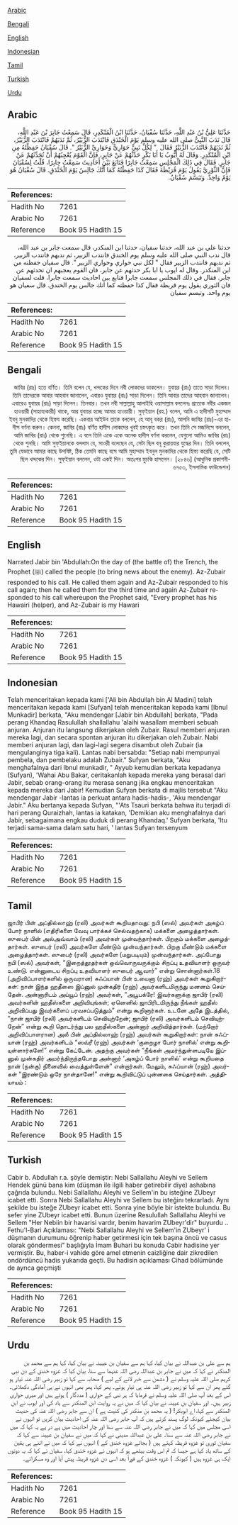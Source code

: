[Arabic](#arabic)

[Bengali](#bengali)

[English](#english)

[Indonesian](#indonesian)

[Tamil](#tamil)

[Turkish](#turkish)

[Urdu](#urdu)

## Arabic


<div dir="rtl" lang="ar" style={{fontSize:'larger',backgroundColor:'#f8f9fa',padding:20}}>
حَدَّثَنَا عَلِيُّ بْنُ عَبْدِ اللَّهِ، حَدَّثَنَا سُفْيَانُ، حَدَّثَنَا ابْنُ الْمُنْكَدِرِ، قَالَ سَمِعْتُ جَابِرَ بْنَ عَبْدِ اللَّهِ، قَالَ نَدَبَ النَّبِيُّ صلى الله عليه وسلم يَوْمَ الْخَنْدَقِ فَانْتَدَبَ الزُّبَيْرُ، ثُمَّ نَدَبَهُمْ فَانْتَدَبَ الزُّبَيْرُ، ثُمَّ نَدَبَهُمْ فَانْتَدَبَ الزُّبَيْرُ فَقَالَ ‏ "‏ لِكُلِّ نَبِيٍّ حَوَارِيٌّ وَحَوَارِيِّ الزُّبَيْرُ ‏"‏‏.‏ قَالَ سُفْيَانُ حَفِظْتُهُ مِنِ ابْنِ الْمُنْكَدِرِ‏.‏ وَقَالَ لَهُ أَيُّوبُ يَا أَبَا بَكْرٍ حَدِّثْهُمْ عَنْ جَابِرٍ، فَإِنَّ الْقَوْمَ يُعْجِبُهُمْ أَنْ تُحَدِّثَهُمْ عَنْ جَابِرٍ‏.‏ فَقَالَ فِي ذَلِكَ الْمَجْلِسِ سَمِعْتُ جَابِرًا فَتَابَعَ بَيْنَ أَحَادِيثَ سَمِعْتُ جِابِرًا، قُلْتُ لِسُفْيَانَ فَإِنَّ الثَّوْرِيَّ يَقُولُ يَوْمَ قُرَيْظَةَ فَقَالَ كَذَا حَفِظْتُهُ كَمَا أَنَّكَ جَالِسٌ يَوْمَ الْخَنْدَقِ‏.‏ قَالَ سُفْيَانُ هُوَ يَوْمٌ وَاحِدٌ‏.‏ وَتَبَسَّمَ سُفْيَانُ‏.‏
</div>
<div style={{backgroundColor:'#f8f9fa',padding:20, marginBottom: 10}}><table> <thead> <tr> <th>References:</th> <th></th> </tr> </thead> <tbody><tr><td>Hadith No</td><td>7261</td></tr><tr><td>Arabic No</td><td>7261</td></tr><tr><td>Reference</td><td>Book 95 Hadith 15</td></tr></tbody></table></div>


<div dir="rtl" lang="ar" style={{fontSize:'larger',backgroundColor:'#f8f9fa',padding:20}}>
حدثنا علي بن عبد الله، حدثنا سفيان، حدثنا ابن المنكدر، قال سمعت جابر بن عبد الله، قال ندب النبي صلى الله عليه وسلم يوم الخندق فانتدب الزبير، ثم ندبهم فانتدب الزبير، ثم ندبهم فانتدب الزبير فقال " لكل نبي حواري وحواري الزبير ". قال سفيان حفظته من ابن المنكدر. وقال له ايوب يا ابا بكر حدثهم عن جابر، فان القوم يعجبهم ان تحدثهم عن جابر. فقال في ذلك المجلس سمعت جابرا فتابع بين احاديث سمعت جابرا، قلت لسفيان فان الثوري يقول يوم قريظة فقال كذا حفظته كما انك جالس يوم الخندق. قال سفيان هو يوم واحد. وتبسم سفيان
</div>
<div style={{backgroundColor:'#f8f9fa',padding:20, marginBottom: 10}}><table> <thead> <tr> <th>References:</th> <th></th> </tr> </thead> <tbody><tr><td>Hadith No</td><td>7261</td></tr><tr><td>Arabic No</td><td>7261</td></tr><tr><td>Reference</td><td>Book 95 Hadith 15</td></tr></tbody></table></div>

## Bengali


<div dir="rtl" lang="bn" style={{fontSize:'larger',backgroundColor:'#f8f9fa',padding:20}}>
জাবির (রাঃ) হতে বর্ণিত। তিনি বলেন যে, খন্দকের দিনে নবী লোকদের ডাকলেন। যুবায়র (রাঃ) তাতে সাড়া দিলেন। তিনি তাদেরকে আবার আহবান জানালেন, এবারও যুবায়র (রাঃ) সাড়া দিলেন। তিনি আবার তাদের আহবান জানালেন। এবারেও যুবায়র (রাঃ) সাড়া দিলেন। তিনবার। তখন নবী সাল্লাল্লাহু আলাইহি ওয়াসাল্লাম বললেনঃ প্রত্যেক নবীর একজন হাওয়ারী (সাহায্যকারী) থাকে, আর যুবায়র হচ্ছে আমার হাওয়ারী। সুফ্ইয়ান (রহ.) বলেন, আমি এ হাদীসটি মুহাম্মাদ ইবনু মুনকাদির থেকে হিফয করেছি। একবার আইউব তাকে বললেন, হে আবূ বকর (রাঃ), আপনি জাবির (রাঃ)-এর হাদীস বর্ণনা করুন। কেননা, জাবির (রাঃ) বর্ণিত হাদীস লোকদের খুবই চমৎকৃত করে। তখন তিনি সে মজলিসে বললেন, আমি জাবির (রাঃ) থেকে শুনেছি। এ বলে তিনি একে একে অনেক হাদীস বর্ণনা করলেন, যেগুলো আমিও জাবির (রাঃ) থেকে শুনছি। আমি সুফ্ইয়ানকে বললাম যে, সাওরী বলেছেন যে, সেটা ছিল বনূ কুরায়যার যুদ্ধের দিন। তিনি বললেন, তুমি যেভাবে আমার কাছে উপবিষ্ট, ঠিক তেমনি কাছে বসে আমি মুহাম্মাদ ইবনুল মুনকাদির থেকে হিফ্য করেছি যে, সেটি ছিল খন্দকের দিন। সুফ্ইয়ান বললেন, ওটা একই দিন। অতঃপর মুচকি হাসলেন। [২৮৪৬] (আধুনিক প্রকাশনী- ৬৭৫৩, ইসলামিক ফাউন্ডেশন)
</div>
<div style={{backgroundColor:'#f8f9fa',padding:20, marginBottom: 10}}><table> <thead> <tr> <th>References:</th> <th></th> </tr> </thead> <tbody><tr><td>Hadith No</td><td>7261</td></tr><tr><td>Arabic No</td><td>7261</td></tr><tr><td>Reference</td><td>Book 95 Hadith 15</td></tr></tbody></table></div>

## English


<div dir="ltr" lang="en" style={{fontSize:'larger',backgroundColor:'#f8f9fa',padding:20}}>
Narrated Jabir bin 'Abdullah:On the day of (the battle of) the Trench, the Prophet (ﷺ) called the people (to bring news about the enemy). Az-Zubair responded to his call. He called them again and Az-Zubair responded to his call again; then he called them for the third time and again Az-Zubair responded to his call whereupon the Prophet said, "Every prophet has his Hawairi (helper), and Az-Zubair is my Hawari
</div>
<div style={{backgroundColor:'#f8f9fa',padding:20, marginBottom: 10}}><table> <thead> <tr> <th>References:</th> <th></th> </tr> </thead> <tbody><tr><td>Hadith No</td><td>7261</td></tr><tr><td>Arabic No</td><td>7261</td></tr><tr><td>Reference</td><td>Book 95 Hadith 15</td></tr></tbody></table></div>

## Indonesian


<div dir="ltr" lang="id" style={{fontSize:'larger',backgroundColor:'#f8f9fa',padding:20}}>
Telah menceritakan kepada kami ['Ali bin Abdullah bin Al Madini] telah menceritakan kepada kami [Sufyan] telah menceritakan kepada kami [Ibnul Munkadir] berkata, "Aku mendengar [Jabir bin Abdullah] berkata, "Pada perang Khandaq Rasulullah shallallahu 'alaihi wasallam memberi sebuah anjuran. Anjuran itu langsung dikerjakan oleh Zubair. Rasul memberi anjuran mereka lagi, dan secara spontan anjuran itu dikerjakan oleh Zubair. Nabi memberi anjuran lagi, dan lagi-lagi segera disambut oleh Zubair (ia mengulanginya tiga kali). Lantas nabi bersabda: "Setiap nabi mempunyai pembela, dan pembelaku adalah Zubair." Sufyan berkata, "Aku menghafalnya dari Ibnul munkadir, " Ayyub kemudian berkata kepadanya (Sufyan), 'Wahai Abu Bakar, ceritakanlah kepada mereka yang berasal dari Jabir, sebab orang-orang itu merasa senang jika engkau menceritakan kepada mereka dari Jabir! Kemudian Sufyan berkata di majlis tersebut "Aku mendengar Jabir -lantas ia perkuat antara hadis-hadis-, 'Aku mendengar Jabir." Aku bertanya kepada Sufyan, "'Ats Tsauri berkata bahwa itu terjadi di hari perang Quraizhah, lantas ia katakan, 'Demikian aku menghafalnya dari Jabir, sebagaimana engkau duduk di perang Khandaq.' Sufyan berkata, 'Itu terjadi sama-sama dalam satu hari, ' lantas Sufyan tersenyum
</div>
<div style={{backgroundColor:'#f8f9fa',padding:20, marginBottom: 10}}><table> <thead> <tr> <th>References:</th> <th></th> </tr> </thead> <tbody><tr><td>Hadith No</td><td>7261</td></tr><tr><td>Arabic No</td><td>7261</td></tr><tr><td>Reference</td><td>Book 95 Hadith 15</td></tr></tbody></table></div>

## Tamil


<div dir="ltr" lang="ta" style={{fontSize:'larger',backgroundColor:'#f8f9fa',padding:20}}>
ஜாபிர் பின் அப்தில்லாஹ் (ரலி) அவர்கள் கூறியதாவது: நபி (ஸல்) அவர்கள் அகழ்ப் போர் நாளில் (எதிரிகளை வேவு பார்க்கச் செல்வதற்காக) மக்களை அழைத்தார்கள். ஸுபைர் பின் அல்அவ்வாம் (ரலி) அவர்கள் முன்வந்தார்கள். பிறகும் மக்களை அழைத்தார்கள். ஸுபைர் (ரலி) அவர்களே மீண்டும் முன்வந்தார்கள். பிறகு மீண்டும் மக்களை அழைத்தார்கள். ஸுபைர் (ரலி) அவர்களே (மறுபடியும்) முன்வந்தார்கள். அப்போது நபி (ஸல்) அவர்கள், “இறைத்தூதர்கள் ஒவ்வொருவருக்கும் சிறப்பு உதவியாளர் ஒருவர் உண்டு. என்னுடைய சிறப்பு உதவியாளர் ஸுபைர் ஆவார்” என்று சொன்னார்கள்.18 (அறிவிப்பாளர்களில் ஒருவரான) சுஃப்யான் பின் உயைனா (ரஹ்) அவர்கள் கூறுகிறார்கள்: நான் இந்த ஹதீஸை இப்னுல் முன்கதிர் (ரஹ்) அவர்களிடமிருந்து மனனம் செய்தேன். அன்னாரிடம் அய்யூப் (ரஹ்) அவர்கள், “அபூபக்ரே! இவர்களுக்கு ஜாபிர் (ரலி) அவர்களின் ஹதீஸ்களை அறிவியுங்கள்; ஏனெனில் ஜாபிரிடமிருந்து நீங்கள் ஹதீஸ் அறிவிப்பது இவர்களைப் பரவசப்படுத்தும்” என்று கூறினார்கள். உடனே அதே இடத்தில், “நான் ஜாபிர் (ரலி) அவர்களிடம் செவியுற்றேன்; ஜாபிர் (ரலி) அவர்களிடம் செவியுற்றேன்” என்று கூறி தொடர்ந்து பல ஹதீஸ்களை அன்னார் அறிவித்தார்கள். (மற்றோர் அறிவிப்பாளரான) அலீ பின் அப்தில்லாஹ் (ரஹ்) அவர்கள் கூறுகிறார்கள்: நான் சுஃப்யான் (ரஹ்) அவர்களிடம் “ஸவ்ரீ (ரஹ்) அவர்கள் ‘குறைழா போர் நாளில்’ என்று கூறியுள்ளார்களே!” என்று கேட்டேன். அதற்கு அவர்கள் “நீங்கள் அமர்ந்துள்ளபடியே இப்னுல் முன்கதிர் அமர்ந்திருந்தபோது அன்னார் ‘அகழ்ப் போர் நாளில்’ என்று கூறியதை நான் (நன்கு) நினைவில் வைத்துள்ளேன்” என்றார்கள். மேலும், சுஃப்யான் (ரஹ்) அவர்கள் “இரண்டும் ஒரே நாள்தானே!” என்று கூறிவிட்டுப் புன்னகை செய்தார்கள். அத்தியாயம் :
</div>
<div style={{backgroundColor:'#f8f9fa',padding:20, marginBottom: 10}}><table> <thead> <tr> <th>References:</th> <th></th> </tr> </thead> <tbody><tr><td>Hadith No</td><td>7261</td></tr><tr><td>Arabic No</td><td>7261</td></tr><tr><td>Reference</td><td>Book 95 Hadith 15</td></tr></tbody></table></div>

## Turkish


<div dir="ltr" lang="tr" style={{fontSize:'larger',backgroundColor:'#f8f9fa',padding:20}}>
Cabir b. Abdullah r.a. şöyle demiştir: Nebi Sallallahu Aleyhi ve Sellem Hendek günü bana kim (düşman ile ilgili haber getirebilir diye) ashabına çağrıda bulundu. Nebi Sallallahu Aleyhi ve Sellem'in bu isteğine ZUbeyr icabet etti. Sonra Nebi Sallallahu Aleyhi ve Sellem bu isteğinı tekrarladı. Aynı şekilde bu isteğe ZUbeyr icabet etti. Sonra yine böyle bir istekte bulundu. Bu sefer yine ZUbeyr icabet etti. Bunun üzerine Resulullah Sallallahu Aleyhi ve Sellem "Her Nebiin bir havarisi vardır, benim havarim ZUbeyr'dir" buyurdu .. Fethu'l-Bari Açıklaması: "Nebi Sallallahu Aleyhi ve Sellem'in ZUbeyr' i düşmanın durumunu öğrenip haber getirmesi için tek başına öncü ve casus olarak göndermesi" başlığıyla İmam Buhari bu konuda Cabir hadisine yer vermiştir. Bu, haber-i vahide göre amel etmenin caizliğine dair zikredilen ondördüncü hadis yukarıda geçti. Bu hadisin açıklaması Cihad bölümünde de ayrıca geçmişti
</div>
<div style={{backgroundColor:'#f8f9fa',padding:20, marginBottom: 10}}><table> <thead> <tr> <th>References:</th> <th></th> </tr> </thead> <tbody><tr><td>Hadith No</td><td>7261</td></tr><tr><td>Arabic No</td><td>7261</td></tr><tr><td>Reference</td><td>Book 95 Hadith 15</td></tr></tbody></table></div>

## Urdu


<div dir="rtl" lang="ur" style={{fontSize:'larger',backgroundColor:'#f8f9fa',padding:20}}>
ہم سے علی بن عبداللہ نے بیان کیا، کہا ہم سے سفیان بن عیینہ نے بیان کیا، کہا ہم سے محمد بن المنکدر نے کہا کہ میں نے جابر بن عبداللہ رضی اللہ عنہما سے سنا، بیان کیا کہ غزوہ خندق کے دن نبی کریم صلی اللہ علیہ وسلم نے ( دشمن سے خبر لانے کے لیے ) صحابہ سے کہا تو زبیر رضی اللہ عنہ تیار ہو گئے پھر ان سے کہا تو زبیر رضی اللہ عنہ ہی تیار ہوئے۔ پھر کہا، پھر بھی انہوں نے ہی آمادگی دکھلائی۔ اس کے بعد آپ صلی اللہ علیہ وسلم نے فرمایا کہ ہر نبی کے حواری ( مددگار ) ہوتے ہیں اور میری حواری زبیر ہیں۔ اور سفیان بن عیینہ نے بیان کیا کہ میں نے یہ روایت ابن المنکدر سے یاد کی اور ایوب نے ابن المنکدر سے کہا، اے ابوبکر! ( یہ محمد بن منکدر کی کنیت ہے ) ان سے جابر رضی اللہ عنہ کی حدیث بیان کیجئے کیونکہ لوگ پسند کرتے ہیں کہ آپ جابر رضی اللہ عنہ کی احادیث بیان کریں تو انہوں نے اسی مجلس میں کہا کہ میں نے جابر رضی اللہ عنہ سے سنا اور چار احادیث میں پے در پے یہ کہا کہ میں نے جابر رضی اللہ عنہ سے سنا۔ علی بن عبداللہ مدینی نے کہا کہ میں نے سفیان بن عیینہ سے کہا کہ سفیان ثوری تو غزوہ قریظہ کہتے ہیں ( بجائے غزوہ خندق کے ) انہوں نے کہا کہ میں نے اتنے ہی یقین کے ساتھ یاد کیا ہے جیسا کہ تم اس وقت بیٹھے ہو کہ انہوں نے غزوہ خندق کہا، سفیان نے کہا کہ یہ دونوں ایک ہی غزوہ ہیں ( کیونکہ ) غزوہ خندق کے فوراً بعد اسی دن غزوہ قریظہ پیش آیا اور وہ مسکرائے۔
</div>
<div style={{backgroundColor:'#f8f9fa',padding:20, marginBottom: 10}}><table> <thead> <tr> <th>References:</th> <th></th> </tr> </thead> <tbody><tr><td>Hadith No</td><td>7261</td></tr><tr><td>Arabic No</td><td>7261</td></tr><tr><td>Reference</td><td>Book 95 Hadith 15</td></tr></tbody></table></div>